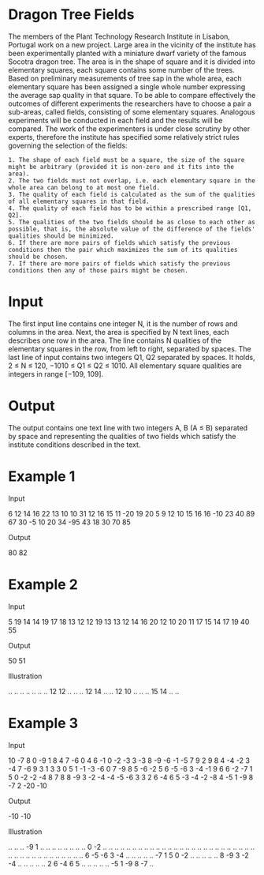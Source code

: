 # Dragon Tree Fields

 The members of the Plant Technology Research Institute in Lisabon, Portugal work on a new project. Large area in the vicinity of the institute has been experimentally planted with a miniature dwarf variety of the famous Socotra dragon tree. The area is in the shape of square and it is divided into elementary squares, each square contains some number of the trees. Based on preliminary measurements of tree sap in the whole area, each elementary square has been assigned a single whole number expressing the average sap quality in that square.
To be able to compare effectively the outcomes of different experiments the researchers have to choose a pair a sub-areas, called fields, consisting of some elementary squares. Analogous experiments will be conducted in each field and the results will be compared. The work of the experimenters is under close scrutiny by other experts, therefore the institute has specified some relatively strict rules governing the selection of the fields:

    1. The shape of each field must be a square, the size of the square might be arbitrary (provided it is non-zero and it fits into the area).
    2. The two fields must not overlap, i.e. each elementary square in the whole area can belong to at most one field.
    3. The quality of each field is calculated as the sum of the qualities of all elementary squares in that field.
    4. The quality of each field has to be within a prescribed range [Q1, Q2].
    5. The qualities of the two fields should be as close to each other as possible, that is, the absolute value of the difference of the fields' qualities should be minimized.
    6. If there are more pairs of fields which satisfy the previous conditions then the pair which maximizes the sum of its qualities should be chosen.
    7. If there are more pairs of fields which satisfy the previous conditions then any of those pairs might be chosen. 

      
# Input

The first input line contains one integer N, it is the number of rows and columns in the area. Next, the area is specified by N text lines, each describes one row in the area. The line contains N qualities of the elementary squares in the row, from left to right, separated by spaces. The last line of input contains two integers Q1, Q2 separated by spaces.
It holds, 2 ≤ N ≤ 120, −1010 ≤ Q1 ≤ Q2 ≤ 1010. All elementary square qualities are integers in range [−109, 109].    

# Output

The output contains one text line with two integers A, B (A ≤ B) separated by space and representing the qualities of two fields which satisfy the institute conditions described in the text.    

# Example 1

Input

6
 12  14  16  22  13  10
 10  31  12  16  15  11
-20  19  20   5   9  12
 10  15  16  16 -10  23
 40  89  67  30  -5  10
 20  34 -95  43  18  30
70 85

Output

80 82


# Example 2

Input

5
19 14 14 19 17
18 13 12 12 19
13 13 12 14 16
20 12 10 20 11
17 15 14 17 19
40 55

Output

50 51

Illustration

.. .. .. .. ..
.. .. 12 12 ..
.. .. 12 14 ..
.. 12 10 .. ..
.. 15 14 .. ..


# Example 3

Input

10
-7  8  0 -9  1  8  4  7 -6  0
 4  6 -1  0 -2 -3  3 -3  8 -9
-6 -1 -5  7  9  2  9  8  4 -4
-2  3 -4  7 -6  9  3  1  3  3
 0  5  1 -1 -3 -6  0  7 -9  8
 5 -6 -2  5  6 -5 -6  3 -4 -1
 9  6  6 -2 -7  1  5  0 -2 -2
-4  8  7  8  8 -9  3 -2 -4 -4
-5 -6  3  3  2  6 -4  6  5 -3
-4 -2 -8  4 -5  1 -9  8 -7  2
-20 -10

Output

-10 -10

Illustration

 .. .. .. -9  1 .. .. .. .. ..
 .. .. ..  0 -2 .. .. .. .. ..
 .. .. .. .. .. .. .. .. .. ..
 .. .. .. .. .. .. .. .. .. ..
 .. .. .. .. .. .. .. .. .. ..
 .. .. .. ..  6 -5 -6  3 -4 ..
 .. .. .. .. -7  1  5  0 -2 ..
 .. .. .. ..  8 -9  3 -2 -4 ..
 .. .. .. ..  2  6 -4  6  5 ..
 .. .. .. .. -5  1 -9  8 -7 ..


